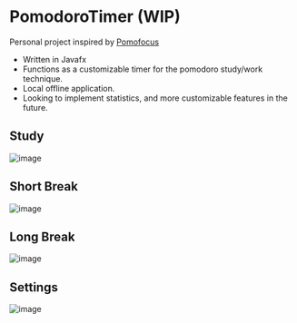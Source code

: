 # PomodoroTimer (WIP)
Personal project inspired by [Pomofocus](https://pomofocus.io/)

- Written in Javafx
- Functions as a customizable timer for the pomodoro study/work technique.
- Local offline application.
- Looking to implement statistics, and more customizable features in the future.

## Study 
![image](https://github.com/calebWei/PomodoroTimer/assets/100410646/bd964d3a-da00-4f45-a0fa-55d640c86956)

## Short Break 
![image](https://github.com/calebWei/PomodoroTimer/assets/100410646/eb13443c-2763-41da-9b1a-be9e7fa3b32c)

## Long Break
![image](https://github.com/calebWei/PomodoroTimer/assets/100410646/533b1096-07d1-453c-ba25-62e50b53191b)

## Settings
![image](https://github.com/calebWei/PomodoroTimer/assets/100410646/3edd6d79-e73f-4864-bb15-d73617a37b68)
